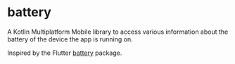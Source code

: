 # battery

A Kotlin Multiplatform Mobile library to access various information about the
battery of the device the app is running on.

Inspired by the Flutter [battery](https://pub.dev/packages/battery) package.
